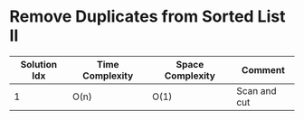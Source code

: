 # Remove Duplicates from Sorted List II

| Solution Idx | Time Complexity | Space Complexity | Comment      |
| ------------ | --------------- | ---------------- | ------------ |
| 1            | O(n)            | O(1)             | Scan and cut |
